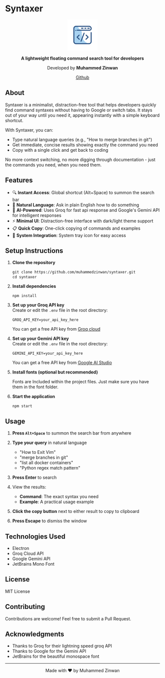 # Syntaxer

<p align="center">
  <img src="icon.png" alt="Syntaxer Logo" width="100" height="100">
</p>

<p align="center">
  <b>A lightweight floating command search tool for developers</b>
</p>

<p align="center">
  Developed by <b>Muhammed Zinwan</b>
</p>
<p align="center">
  <a href="https://github.com/muhammedzinwan">Github</a>
</p>


## About

Syntaxer is a minimalist, distraction-free tool that helps developers quickly find command syntaxes without having to Google or switch tabs. It stays out of your way until you need it, appearing instantly with a simple keyboard shortcut.

With Syntaxer, you can:
- Type natural language queries (e.g., "How to merge branches in git")
- Get immediate, concise results showing exactly the command you need
- Copy with a single click and get back to coding

No more context switching, no more digging through documentation - just the commands you need, when you need them.

## Features

- 🔍 **Instant Access**: Global shortcut (Alt+Space) to summon the search bar
- 💬 **Natural Language**: Ask in plain English how to do something
- 🧠 **AI-Powered**: Uses Groq for fast api response and Google's Gemini API for intelligent responses
- ⚡ **Minimal UI**: Distraction-free interface with dark/light theme support
- 📋 **Quick Copy**: One-click copying of commands and examples
- 🔄 **System Integration**: System tray icon for easy access

## Setup Instructions

1. **Clone the repository**
   ```
   git clone https://github.com/muhammedzinwan/syntaxer.git
   cd syntaxer
   ```

2. **Install dependencies**
   ```
   npm install
   ```
3. **Set up your Groq API key**  
   Create or edit the `.env` file in the root directory:
   ```
   GROQ_API_KEY=your_api_key_here
   ```
   You can get a free API key from [Groq cloud](https://console.groq.com/keys)

3. **Set up your Gemini API key**  
   Create or edit the `.env` file in the root directory:
   ```
   GEMINI_API_KEY=your_api_key_here
   ```
   You can get a free API key from [Google AI Studio](https://aistudio.google.com/app/apikey)

4. **Install fonts (optional but recommended)**

   Fonts are Included within the project files. Just make sure you have them in the font folder. 

5. **Start the application**
   ```
   npm start
   ```

## Usage

1. **Press `Alt+Space`** to summon the search bar from anywhere

2. **Type your query** in natural language
   - "How to Exit Vim"
   - "merge branches in git"
   - "list all docker containers"
   - "Python regex match pattern"

3. **Press Enter** to search

4. View the results:
   - **Command**: The exact syntax you need
   - **Example**: A practical usage example

5. **Click the copy button** next to either result to copy to clipboard

6. **Press Escape** to dismiss the window

## Technologies Used

- Electron
- Groq Cloud API
- Google Gemini API
- JetBrains Mono Font

## License

MIT License

## Contributing

Contributions are welcome! Feel free to submit a Pull Request.

## Acknowledgments
- Thanks to Groq for their lightning speed groq API
- Thanks to Google for the Gemini API
- JetBrains for the beautiful monospace font

---

<p align="center">
  Made with ❤️ by Muhammed Zinwan
</p>
